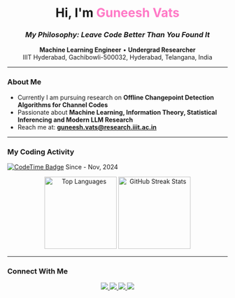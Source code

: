 <!-- Banner / Title -->
<h1 align="center">Hi, I'm <span style="color:#ff79c6;">Guneesh Vats</span></h1>
<h3 align="center"><em> My Philosophy: Leave Code Better Than You Found It</em></h3>

<p align="center">
  <strong>Machine Learning Engineer</strong> • <strong>Undergrad Researcher</strong>  
  <br/>
  IIIT Hyderabad, Gachibowli-500032, Hyderabad, Telangana, India
</p>

---

### About Me
- Currently I am pursuing research on **Offline Changepoint Detection Algorithms for Channel Codes**
- Passionate about **Machine Learning, Information Theory, Statistical Inferencing and Modern LLM Research**
- Reach me at: **guneesh.vats@research.iiit.ac.in**

---

### My Coding Activity
[![CodeTime Badge](https://shields.jannchie.com/endpoint?style=flat-square&color=222&url=https%3A%2F%2Fapi.codetime.dev%2Fv3%2Fusers%2Fshield%3Fuid%3D26896)](https://codetime.dev)
Since - Nov, 2024
<div align="center">
  <img src="https://github-readme-stats.vercel.app/api/top-langs/?username=guneeshvats&layout=compact&theme=radical" alt="Top Languages" height="165" />
  <img src="https://github-readme-streak-stats.herokuapp.com/?user=guneeshvats&theme=radical" alt="GitHub Streak Stats" height="165" />
</div>

---

### Connect With Me
<p align="center">
  <a href="https://www.linkedin.com/in/guneeshvats/" target="_blank">
    <img src="https://img.shields.io/badge/LinkedIn-0A66C2?style=for-the-badge&logo=linkedin&logoColor=white"/>
  </a>
  <a href="https://github.com/guneeshvats" target="_blank">
    <img src="https://img.shields.io/badge/GitHub-181717?style=for-the-badge&logo=github&logoColor=white"/>
  </a>
  <a href="https://auth.geeksforgeeks.org/user/guneeshvats/profile" target="_blank">
    <img src="https://img.shields.io/badge/GeeksforGeeks-2F8D46?style=for-the-badge&logo=geeksforgeeks&logoColor=white"/>
  </a>
  <a href="https://leetcode.com/guneeshv/" target="_blank">
    <img src="https://img.shields.io/badge/LeetCode-F89F1B?style=for-the-badge&logo=leetcode&logoColor=white"/>
  </a>
</p>
